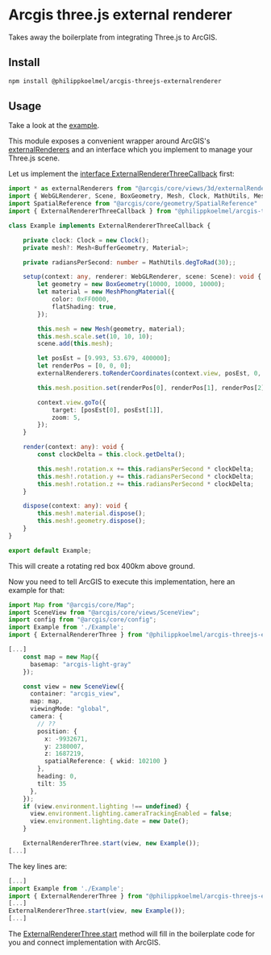 # Arcgis three.js external renderer

Takes away the boilerplate from integrating Three.js to ArcGIS.

## Install

```bash
npm install @philippkoelmel/arcgis-threejs-externalrenderer
```

## Usage

Take a look at the [example](./example).

This module exposes a convenient wrapper around ArcGIS's [externalRenderers](https://developers.arcgis.com/javascript/latest/api-reference/esri-views-3d-externalRenderers.html) and an interface which you implement to manage your Three.js scene.

Let us implement the [interface ExternalRendererThreeCallback](./src/ExternalRendererThreeCallback.ts) first:
```typescript
import * as externalRenderers from "@arcgis/core/views/3d/externalRenderers";
import { WebGLRenderer, Scene, BoxGeometry, Mesh, Clock, MathUtils, MeshPhongMaterial, Material, BufferGeometry } from "three";
import SpatialReference from "@arcgis/core/geometry/SpatialReference"
import { ExternalRendererThreeCallback } from "@philippkoelmel/arcgis-threejs-externalrenderer";

class Example implements ExternalRendererThreeCallback {

    private clock: Clock = new Clock();
    private mesh?: Mesh<BufferGeometry, Material>;

    private radiansPerSecond: number = MathUtils.degToRad(30);;

    setup(context: any, renderer: WebGLRenderer, scene: Scene): void {
        let geometry = new BoxGeometry(10000, 10000, 10000);
        let material = new MeshPhongMaterial({
            color: 0xFF0000,
            flatShading: true,
        });

        this.mesh = new Mesh(geometry, material);
        this.mesh.scale.set(10, 10, 10);
        scene.add(this.mesh);

        let posEst = [9.993, 53.679, 400000];
        let renderPos = [0, 0, 0];
        externalRenderers.toRenderCoordinates(context.view, posEst, 0, SpatialReference.WGS84, renderPos, 0, 1);

        this.mesh.position.set(renderPos[0], renderPos[1], renderPos[2]);

        context.view.goTo({
            target: [posEst[0], posEst[1]],
            zoom: 5,
        });
    }

    render(context: any): void {
        const clockDelta = this.clock.getDelta();

        this.mesh!.rotation.x += this.radiansPerSecond * clockDelta;
        this.mesh!.rotation.y += this.radiansPerSecond * clockDelta;
        this.mesh!.rotation.z += this.radiansPerSecond * clockDelta;
    }

    dispose(context: any): void {
        this.mesh!.material.dispose();
        this.mesh!.geometry.dispose();
    }
}

export default Example;
```
This will create a rotating red box 400km above ground.

Now you need to tell ArcGIS to execute this implementation, here an example for that:
```typescript
import Map from "@arcgis/core/Map";
import SceneView from "@arcgis/core/views/SceneView";
import config from "@arcgis/core/config";
import Example from './Example';
import { ExternalRendererThree } from "@philippkoelmel/arcgis-threejs-externalrenderer";

[...]
    const map = new Map({
      basemap: "arcgis-light-gray"
    });

    const view = new SceneView({
      container: "arcgis_view",
      map: map,
      viewingMode: "global",
      camera: {
        // ??
        position: {
          x: -9932671,
          y: 2380007,
          z: 1687219,
          spatialReference: { wkid: 102100 }
        },
        heading: 0,
        tilt: 35
      },
    });
    if (view.environment.lighting !== undefined) {
      view.environment.lighting.cameraTrackingEnabled = false;
      view.environment.lighting.date = new Date();
    }

    ExternalRendererThree.start(view, new Example());
[...]
```

The key lines are:
```typescript
[...]
import Example from './Example';
import { ExternalRendererThree } from "@philippkoelmel/arcgis-threejs-externalrenderer";
[...]
ExternalRendererThree.start(view, new Example());
[...]
```

The [ExternalRendererThree.start](src/ExternalRendererThree.ts) method will fill in the boilerplate code for you and connect implementation with ArcGIS.